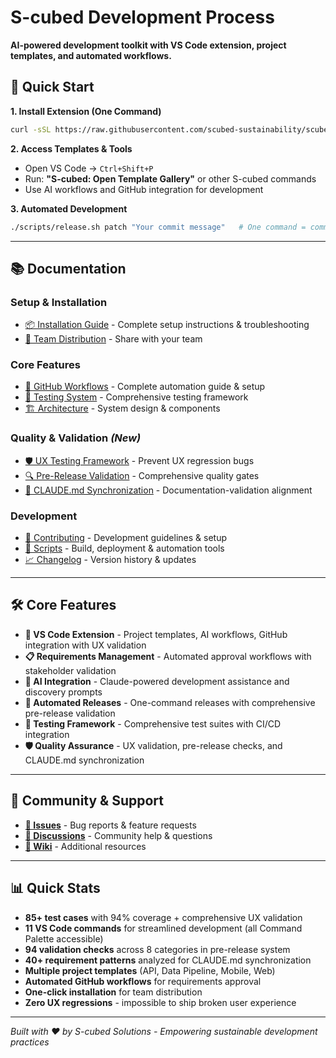 # S-cubed Development Process

**AI-powered development toolkit with VS Code extension, project templates, and automated workflows.**

## 🚀 Quick Start

**1. Install Extension (One Command)**
```bash
curl -sSL https://raw.githubusercontent.com/scubed-sustainability/scubed-development-process/main/scripts/install-extension.sh | bash
```

**2. Access Templates & Tools**
- Open VS Code → `Ctrl+Shift+P`
- Run: **"S-cubed: Open Template Gallery"** or other S-cubed commands
- Use AI workflows and GitHub integration for development

**3. Automated Development**
```bash
./scripts/release.sh patch "Your commit message"   # One command = commit + version + release
```

---

## 📚 Documentation

### Setup & Installation
- [📦 Installation Guide](docs/installation.md) - Complete setup instructions & troubleshooting
- [🔧 Team Distribution](docs/installation.md#team-distribution) - Share with your team

### Core Features  
- [🔄 GitHub Workflows](docs/GITHUB-REQUIREMENTS-WORKFLOW.md) - Complete automation guide & setup
- [🧪 Testing System](tests/TESTING-GUIDE.md) - Comprehensive testing framework
- [🏗️ Architecture](docs/architecture.md) - System design & components

### Quality & Validation *(New)*
- [🛡️ UX Testing Framework](docs/UX-TESTING-PREVENTION-FRAMEWORK.md) - Prevent UX regression bugs
- [🔍 Pre-Release Validation](docs/PRE-RELEASE-VALIDATION-SYSTEM.md) - Comprehensive quality gates  
- [🔄 CLAUDE.md Synchronization](docs/CLAUDE-MD-SYNCHRONIZATION-SYSTEM.md) - Documentation-validation alignment

### Development
- [🤝 Contributing](docs/contributing.md) - Development guidelines & setup
- [📜 Scripts](scripts/README.md) - Build, deployment & automation tools
- [📈 Changelog](docs/changelog.md) - Version history & updates

---

## 🛠️ Core Features

- **🎨 VS Code Extension** - Project templates, AI workflows, GitHub integration with UX validation
- **📋 Requirements Management** - Automated approval workflows with stakeholder validation
- **🤖 AI Integration** - Claude-powered development assistance and discovery prompts
- **🔄 Automated Releases** - One-command releases with comprehensive pre-release validation
- **🧪 Testing Framework** - Comprehensive test suites with CI/CD integration
- **🛡️ Quality Assurance** - UX validation, pre-release checks, and CLAUDE.md synchronization

---

## 🤝 Community & Support

- **[🐛 Issues](https://github.com/scubed-sustainability/scubed-development-process/issues)** - Bug reports & feature requests
- **[💬 Discussions](https://github.com/scubed-sustainability/scubed-development-process/discussions)** - Community help & questions  
- **[📖 Wiki](https://github.com/scubed-sustainability/scubed-development-process/wiki)** - Additional resources

---

## 📊 Quick Stats

- **85+ test cases** with 94% coverage + comprehensive UX validation  
- **11 VS Code commands** for streamlined development (all Command Palette accessible)
- **94 validation checks** across 8 categories in pre-release system
- **40+ requirement patterns** analyzed for CLAUDE.md synchronization
- **Multiple project templates** (API, Data Pipeline, Mobile, Web)
- **Automated GitHub workflows** for requirements approval
- **One-click installation** for team distribution
- **Zero UX regressions** - impossible to ship broken user experience

---

*Built with ❤️ by S-cubed Solutions - Empowering sustainable development practices*